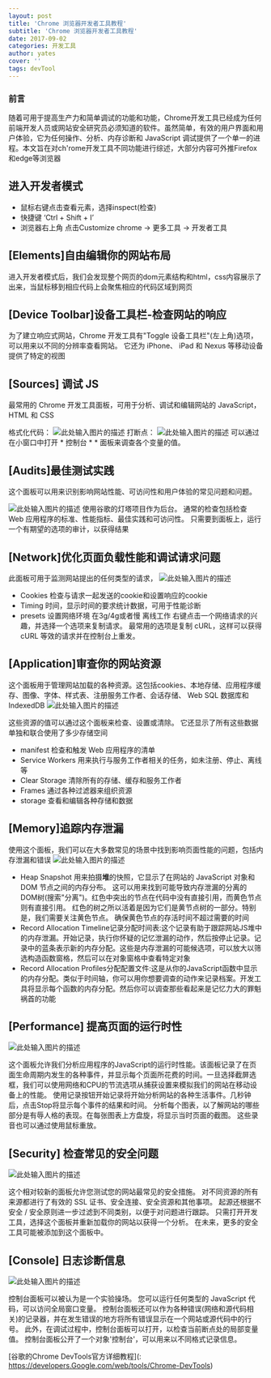```yaml
---
layout: post
title: 'Chrome 浏览器开发者工具教程'
subtitle: 'Chrome 浏览器开发者工具教程'
date: 2017-09-02
categories: 开发工具
author: yates
cover: ''
tags: devTool
---
```


### 前言
随着可用于提高生产力和简单调试的功能和功能，Chrome开发工具已经成为任何前端开发人员或网站安全研究员必须知道的软件。虽然简单，有效的用户界面和用户体验，它为任何操作、分析、内存诊断和 JavaScript 调试提供了一个单一的进程。本文旨在对ch'rome开发工具不同功能进行综述，大部分内容可外推Firefox和edge等浏览器


## 进入开发者模式
* 鼠标右键点击查看元素，选择inspect(检查)
* 快捷键 ‘Ctrl + Shift + I’
* 浏览器右上角 点击Customize chrome -> 更多工具 -> 开发者工具 


## [Elements]自由编辑你的网站布局
进入开发者模式后，我们会发现整个网页的dom元素结构和html，css内容展示了出来，当鼠标移到相应代码上会聚焦相应的代码区域到网页

 
## [Device Toolbar]设备工具栏-检查网站的响应
为了建立响应式网站，Chrome 开发工具有"Toggle 设备工具栏"(左上角)选项，可以用来以不同的分辨率查看网站。 它还为 iPhone、 iPad 和 Nexus 等移动设备提供了特定的视图
 

## [Sources] 调试 JS
最常用的 Chrome 开发工具面板，可用于分析、调试和编辑网站的 JavaScript，HTML 和 CSS

格式化代码：
![此处输入图片的描述](http://yatesblog.oss-cn-shenzhen.aliyuncs.com/img/2017-09-02-chorme-developer-compass/3.png)
打断点：
![此处输入图片的描述](http://yatesblog.oss-cn-shenzhen.aliyuncs.com/img/2017-09-02-chorme-developer-compass/4.png)
可以通过在小窗口中打开 * 控制台 * * 面板来调查各个变量的值。


## [Audits]最佳测试实践
这个面板可以用来识别影响网站性能、可访问性和用户体验的常见问题和问题。

![此处输入图片的描述](http://yatesblog.oss-cn-shenzhen.aliyuncs.com/img/2017-09-02-chorme-developer-compass/5.png)
使用谷歌的灯塔项目作为后台。 通常的检查包括检查 Web 应用程序的标准、性能指标、最佳实践和可访问性。 只需要到面板上，运行一个有期望的选项的审计，以获得结果


## [Network]优化页面负载性能和调试请求问题
此面板可用于监测网站提出的任何类型的请求，
![此处输入图片的描述](http://yatesblog.oss-cn-shenzhen.aliyuncs.com/img/2017-09-02-chorme-developer-compass/6.png)

- Cookies 检查与请求一起发送的cookie和设置响应的cookie
- Timing 时间，显示时间的要求统计数据，可用于性能诊断
- presets 设置网络环境 在3g/4g或者慢 离线工作
右键点击一个网络请求的兴趣，并选择一个选项来复制请求。 最常用的选项是复制 cURL，这样可以获得 cURL 等效的请求并在控制台上重发。


## [Application]审查你的网站资源
这个面板用于管理网站加载的各种资源。这包括cookies、本地存储、应用程序缓存、图像、字体、样式表、注册服务工作者、会话存储、 Web SQL 数据库和 IndexedDB
![此处输入图片的描述](http://yatesblog.oss-cn-shenzhen.aliyuncs.com/img/2017-09-02-chorme-developer-compass/7.png)

这些资源的值可以通过这个面板来检查、设置或清除。 它还显示了所有这些数据单独和联合使用了多少存储空间
- manifest 检查和触发 Web 应用程序的清单
- Service Workers 用来执行与服务工作者相关的任务，如未注册、停止、离线等
- Clear Storage 清除所有的存储、缓存和服务工作者
- Frames 通过各种过滤器来组织资源
- storage 查看和编辑各种存储和数据


## [Memory]追踪内存泄漏
使用这个面板，我们可以在大多数常见的场景中找到影响页面性能的问题，包括内存泄漏和错误
![此处输入图片的描述](http://yatesblog.oss-cn-shenzhen.aliyuncs.com/img/2017-09-02-chorme-developer-compass/8.png)

- Heap Snapshot 用来拍摄**堆**的快照，它显示了在网站的 JavaScript 对象和 DOM 节点之间的内存分布。 这可以用来找到可能导致内存泄漏的分离的DOM树(搜索"分离")。红色中突出的节点在代码中没有直接引用，而黄色节点则有直接引用。 红色的树之所以活着是因为它们是黄节点树的一部分。特别是，我们需要关注黄色节点。 确保黄色节点的存活时间不超过需要的时间
- Record Allocation Timeline记录分配时间表:这个记录有助于跟踪网站JS堆中的内存泄漏。开始记录，执行你怀疑的记忆泄漏的动作，然后按停止记录。记录中的蓝条表示新的内存分配。这些是内存泄漏的可能候选项，可以放大以筛选构造函数窗格，然后可以在对象窗格中查看特定对象
- Record Allocation Profiles分配配置文件:这是从你的JavaScript函数中显示的内存分配。类似于时间轴，你可以用你想要调查的动作来记录档案。开发工具将显示每个函数的内存分配。然后你可以调查那些看起来是记忆力大的罪魁祸首的功能


## [Performance] 提高页面的运行时性
![此处输入图片的描述](http://yatesblog.oss-cn-shenzhen.aliyuncs.com/img/2017-09-02-chorme-developer-compass/9.gif)

这个面板允许我们分析应用程序的JavaScript的运行时性能。该面板记录了在页面生命周期内发生的各种事件，并显示每个页面所花费的时间。一旦选择截屏选框，我们可以使用网络和CPU的节流选项从捕获设置来模拟我们的网站在移动设备上的性能。 使用记录按钮开始记录将开始分析网站的各种生活事件。几秒钟后，点击Stop将显示每个事件的结果和时间。 分析每个图表，以了解网站的哪些部分是有辱人格的表现。在每张图表上方盘旋，将显示当时页面的截图。 这些录音也可以通过使用鼠标重放。


## [Security] 检查常见的安全问题
![此处输入图片的描述](http://yatesblog.oss-cn-shenzhen.aliyuncs.com/img/2017-09-02-chorme-developer-compass/10.png)

这个相对较新的面板允许您测试您的网站最常见的安全措施。 对不同资源的所有来源都进行了有效的 SSL 证书、安全连接、安全资源和其他事项。 起源还根据不安全 / 安全原则进一步过滤到不同类别，以便于对问题进行跟踪。 只需打开开发工具，选择这个面板并重新加载你的网站以获得一个分析。 在未来，更多的安全工具可能被添加到这个面板中。


## [Console] 日志诊断信息

![此处输入图片的描述](http://yatesblog.oss-cn-shenzhen.aliyuncs.com/img/2017-09-02-chorme-developer-compass/11.png)

控制台面板可以被认为是一个实验操场。 您可以运行任何类型的 JavaScript 代码，可以访问全局窗口变量。 控制台面板还可以作为各种错误(网络和源代码相关)的记录器，并在发生错误的地方将所有错误显示在一个网站或源代码中的行号。 此外，在调试过程中，控制台面板可以打开，以检查当前断点处的局部变量值。 控制台面板公开了一个对象'控制台'，可以用来以不同格式记录信息。


[谷歌的Chrome DevTools官方详细教程](: https://developers.Google.com/web/tools/Chrome-DevTools)